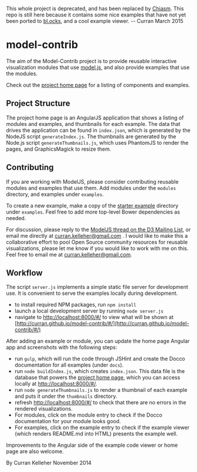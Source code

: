 This whole project is deprecated, and has been replaced by [Chiasm](https://github.com/curran/chiasm). This repo is still here because it contains some nice examples that have not yet been ported to [bl.ocks](bl.ocks.org/curran), and a cool example viewer. -- Curran March 2015

model-contrib
=============

The aim of the Model-Contrib project is to provide reusable interactive visualization modules that use [model.js](https://github.com/curran/model), and also provide examples that use the modules.

Check out the [project home page](http://curran.github.io/model-contrib/) for a listing of components and examples.

## Project Structure

The project home page is an AngularJS application that shows a listing of modules and examples, and thumbnails for each example. The data that drives the application can be found in `index.json`, which is generated by the NodeJS script `generateIndex.js`. The thumbnails are generated by the Node.js script `generateThumbnails.js`, which uses PhantomJS to render the pages, and GraphicsMagick to resize them.

## Contributing

If you are working with ModelJS, please consider contributing reusable modules and examples that use them. Add modules under the `modules` directory, and examples under `examples`. 

To create a new example, make a copy of the [starter example](http://curran.github.io/model-contrib/#/examples/starter) directory under `examples`. Feel free to add more top-level Bower dependencies as needed.

For discussion, please reply to the [ModelJS thread on the D3 Mailing List](https://groups.google.com/forum/#!topic/d3-js/TB8Qz-gDDNQ), or email me directly at curran.kelleher@gmail.com . I would like to make this a collaborative effort to pool Open Source community resources for reusable visualizations, please let me know if you would like to work with me on this. Feel free to email me at curran.kelleher@gmail.com.

## Workflow

The script `server.js` implements a simple static file server for development use. It is convenient to serve the examples locally during development.

 * to install required NPM packages, run `npm install`
 * launch a local development server by running `node server.js`
 * navigate to [http://localhost:8000/#/](http://localhost:8000/#/) to view what will be shown at [http://curran.github.io/model-contrib/#/](http://curran.github.io/model-contrib/#/)

After adding an example or module, you can update the home page Angular app and screenshots with the following steps:

 * run `gulp`, which will run the code through JSHint and create the Docco documentation for all examples (under `docs`).
 * run `node buildIndex.js`, which creates `index.json`. This data file is the database that powers the [project home page](http://curran.github.io/model-contrib/), which you can access locally at [http://localhost:8000/#/](http://localhost:8000/#/).
 * run `node generateThumbnails.js` to render a thumbnail of each example and puts it under the `thumbnails` directory.
 * refresh [http://localhost:8000/#/](http://localhost:8000/#/) to check that there are no errors in the rendered visualizations.
 * For modules, click on the module entry to check if the Docco documentation for your module looks good.
 * For examples, click on the example entry to check if the example viewer (which renders README.md into HTML) presents the example well.

Improvements to the Angular side of the example code viewer or home page are also welcome.

By Curran Kelleher November 2014
